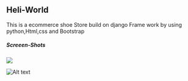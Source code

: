 <h2>Heli-World</h2>

This is a ecommerce shoe Store build on django Frame work by using python,Html,css and Bootstrap
<h5>Screeen-Shots</h5>

![](https://raw.github.com/hemantaryapanwar/Shoe-str/main/screenshots/Screenshot(20).png)

![Alt text](https://raw.github.com/hemantaryapanwar/Shoe-str/main/screenshots/Screenshot(20).png?raw=true "Optional Title")
